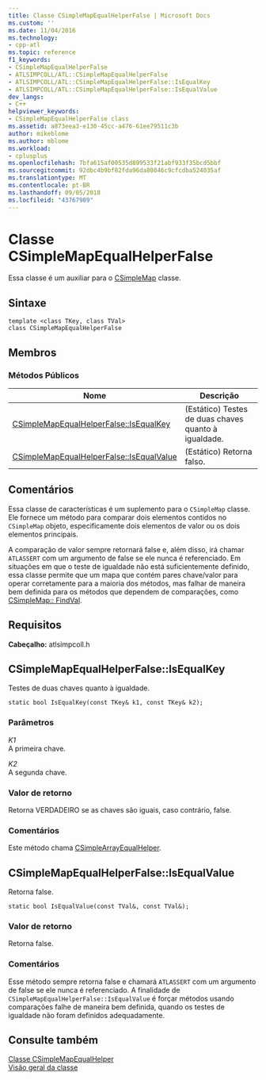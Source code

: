 ```yaml
---
title: Classe CSimpleMapEqualHelperFalse | Microsoft Docs
ms.custom: ''
ms.date: 11/04/2016
ms.technology:
- cpp-atl
ms.topic: reference
f1_keywords:
- CSimpleMapEqualHelperFalse
- ATLSIMPCOLL/ATL::CSimpleMapEqualHelperFalse
- ATLSIMPCOLL/ATL::CSimpleMapEqualHelperFalse::IsEqualKey
- ATLSIMPCOLL/ATL::CSimpleMapEqualHelperFalse::IsEqualValue
dev_langs:
- C++
helpviewer_keywords:
- CSimpleMapEqualHelperFalse class
ms.assetid: a873eea3-e130-45cc-a476-61ee79511c3b
author: mikeblome
ms.author: mblome
ms.workload:
- cplusplus
ms.openlocfilehash: 7bfa615af00535d899533f21abf933f35bcd5bbf
ms.sourcegitcommit: 92dbc4b9bf82fda96da80846c9cfcdba524035af
ms.translationtype: MT
ms.contentlocale: pt-BR
ms.lasthandoff: 09/05/2018
ms.locfileid: "43767989"
---
```

# <a name="csimplemapequalhelperfalse-class"></a>Classe CSimpleMapEqualHelperFalse

Essa classe é um auxiliar para o [CSimpleMap](../../atl/reference/csimplemap-class.md) classe.

## <a name="syntax"></a>Sintaxe

```
template <class TKey, class TVal>  
class CSimpleMapEqualHelperFalse
```

## <a name="members"></a>Membros

### <a name="public-methods"></a>Métodos Públicos

|Nome|Descrição|
|----------|-----------------|
|[CSimpleMapEqualHelperFalse::IsEqualKey](#isequalkey)|(Estático) Testes de duas chaves quanto à igualdade.|
|[CSimpleMapEqualHelperFalse::IsEqualValue](#isequalvalue)|(Estático) Retorna falso.|

## <a name="remarks"></a>Comentários

Essa classe de características é um suplemento para o `CSimpleMap` classe. Ele fornece um método para comparar dois elementos contidos no `CSimpleMap` objeto, especificamente dois elementos de valor ou os dois elementos principais.

A comparação de valor sempre retornará false e, além disso, irá chamar `ATLASSERT` com um argumento de false se ele nunca é referenciado. Em situações em que o teste de igualdade não está suficientemente definido, essa classe permite que um mapa que contém pares chave/valor para operar corretamente para a maioria dos métodos, mas falhar de maneira bem definida para os métodos que dependem de comparações, como [CSimpleMap:: FindVal](../../atl/reference/csimplemap-class.md#findval).

## <a name="requirements"></a>Requisitos

**Cabeçalho:** atlsimpcoll.h

##  <a name="isequalkey"></a>  CSimpleMapEqualHelperFalse::IsEqualKey

Testes de duas chaves quanto à igualdade.

```
static bool IsEqualKey(const TKey& k1, const TKey& k2);
```

### <a name="parameters"></a>Parâmetros

*K1*  
A primeira chave.

*K2*  
A segunda chave.

### <a name="return-value"></a>Valor de retorno

Retorna VERDADEIRO se as chaves são iguais, caso contrário, false.

### <a name="remarks"></a>Comentários

Este método chama [CSimpleArrayEqualHelper](../../atl/reference/csimplearrayequalhelper-class.md).

##  <a name="isequalvalue"></a>  CSimpleMapEqualHelperFalse::IsEqualValue

Retorna false.

```
static bool IsEqualValue(const TVal&, const TVal&);
```

### <a name="return-value"></a>Valor de retorno

Retorna false.

### <a name="remarks"></a>Comentários

Esse método sempre retorna false e chamará `ATLASSERT` com um argumento de false se ele nunca é referenciado. A finalidade de `CSimpleMapEqualHelperFalse::IsEqualValue` é forçar métodos usando comparações falhe de maneira bem definida, quando os testes de igualdade não foram definidos adequadamente.

## <a name="see-also"></a>Consulte também

[Classe CSimpleMapEqualHelper](../../atl/reference/csimplemapequalhelper-class.md)   
[Visão geral da classe](../../atl/atl-class-overview.md)
